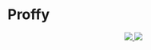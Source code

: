 # Proffy

<p align="center">
  <a href="https://github.com/hercules-sousa">
    <img src="https://img.shields.io/badge/-Linkedin-%239900e7" />
    <img src="https://img.shields.io/github/repo-size/hercules-sousa/Proffy?color=%239900e7&logo=github" />
  </a>
</p> 
